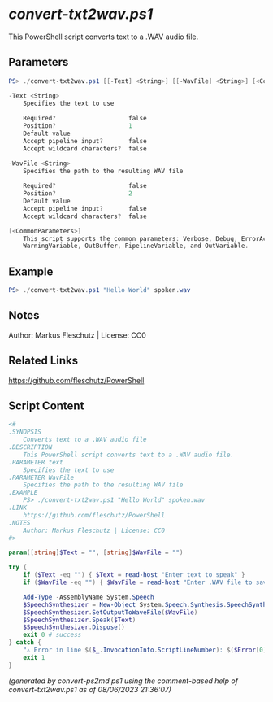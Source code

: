 *convert-txt2wav.ps1*
================

This PowerShell script converts text to a .WAV audio file.

Parameters
----------
```powershell
PS> ./convert-txt2wav.ps1 [[-Text] <String>] [[-WavFile] <String>] [<CommonParameters>]

-Text <String>
    Specifies the text to use
    
    Required?                    false
    Position?                    1
    Default value                
    Accept pipeline input?       false
    Accept wildcard characters?  false

-WavFile <String>
    Specifies the path to the resulting WAV file
    
    Required?                    false
    Position?                    2
    Default value                
    Accept pipeline input?       false
    Accept wildcard characters?  false

[<CommonParameters>]
    This script supports the common parameters: Verbose, Debug, ErrorAction, ErrorVariable, WarningAction, 
    WarningVariable, OutBuffer, PipelineVariable, and OutVariable.
```

Example
-------
```powershell
PS> ./convert-txt2wav.ps1 "Hello World" spoken.wav

```

Notes
-----
Author: Markus Fleschutz | License: CC0

Related Links
-------------
https://github.com/fleschutz/PowerShell

Script Content
--------------
```powershell
<#
.SYNOPSIS
	Converts text to a .WAV audio file
.DESCRIPTION
	This PowerShell script converts text to a .WAV audio file.
.PARAMETER text
	Specifies the text to use
.PARAMETER WavFile
	Specifies the path to the resulting WAV file
.EXAMPLE
	PS> ./convert-txt2wav.ps1 "Hello World" spoken.wav
.LINK
	https://github.com/fleschutz/PowerShell
.NOTES
	Author: Markus Fleschutz | License: CC0
#>

param([string]$Text = "", [string]$WavFile = "")

try {
	if ($Text -eq "") { $Text = read-host "Enter text to speak" }
	if ($WavFile -eq "") { $WavFile = read-host "Enter .WAV file to save to" }

	Add-Type -AssemblyName System.Speech
	$SpeechSynthesizer = New-Object System.Speech.Synthesis.SpeechSynthesizer
	$SpeechSynthesizer.SetOutputToWaveFile($WavFile)
	$SpeechSynthesizer.Speak($Text)
	$SpeechSynthesizer.Dispose()
	exit 0 # success
} catch {
	"⚠️ Error in line $($_.InvocationInfo.ScriptLineNumber): $($Error[0])"
	exit 1
}
```

*(generated by convert-ps2md.ps1 using the comment-based help of convert-txt2wav.ps1 as of 08/06/2023 21:36:07)*

